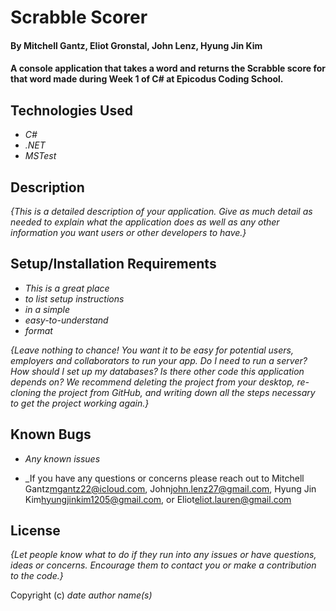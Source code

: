 
# Scrabble Scorer

#### By Mitchell Gantz, Eliot Gronstal, John Lenz, Hyung Jin Kim

#### A console application that takes a word and returns the Scrabble score for that word made during Week 1 of C# at Epicodus Coding School.

## Technologies Used

* _C#_
* _.NET_
* _MSTest_

## Description

_{This is a detailed description of your application. Give as much detail as needed to explain what the application does as well as any other information you want users or other developers to have.}_

## Setup/Installation Requirements

* _This is a great place_
* _to list setup instructions_
* _in a simple_
* _easy-to-understand_
* _format_

_{Leave nothing to chance! You want it to be easy for potential users, employers and collaborators to run your app. Do I need to run a server? How should I set up my databases? Is there other code this application depends on? We recommend deleting the project from your desktop, re-cloning the project from GitHub, and writing down all the steps necessary to get the project working again.}_

## Known Bugs

* _Any known issues_

* _If you have any questions or concerns please reach out to Mitchell Gantz<mgantz22@icloud.com>, John<john.lenz27@gmail.com>, Hyung Jin Kim<hyungjinkim1205@gmail.com>, or Eliot<eliot.lauren@gmail.com>

## License

_{Let people know what to do if they run into any issues or have questions, ideas or concerns.  Encourage them to contact you or make a contribution to the code.}_

Copyright (c) _date_ _author name(s)_
